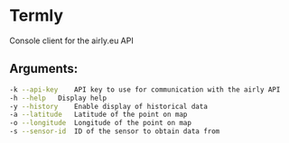 # Termly
Console client for the airly.eu API

## Arguments:
```bash
-k --api-key	API key to use for communication with the airly API
-h --help	Display help
-y --history	Enable display of historical data
-a --latitude	Latitude of the point on map
-o --longitude	Longitude of the point on map
-s --sensor-id	ID of the sensor to obtain data from
```
